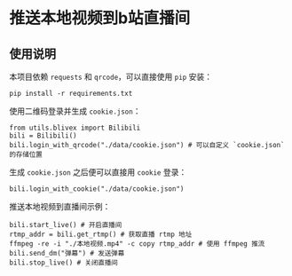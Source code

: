 # 推送本地视频到b站直播间

## 使用说明

本项目依赖 `requests` 和 `qrcode`，可以直接使用 `pip` 安装：

```
pip install -r requirements.txt
```

使用二维码登录并生成 `cookie.json`：

```
from utils.blivex import Bilibili
bili = Bilibili()
bili.login_with_qrcode("./data/cookie.json") # 可以自定义 `cookie.json` 的存储位置
```

生成 `cookie.json` 之后便可以直接用 `cookie` 登录：

```
bili.login_with_cookie("./data/cookie.json")
```

推送本地视频到直播间示例：

```
bili.start_live() # 开启直播间
rtmp_addr = bili.get_rtmp() # 获取直播 rtmp 地址
ffmpeg -re -i "./本地视频.mp4" -c copy rtmp_addr # 使用 ffmpeg 推流
bili.send_dm("弹幕") # 发送弹幕
bili.stop_live() # 关闭直播间
```

